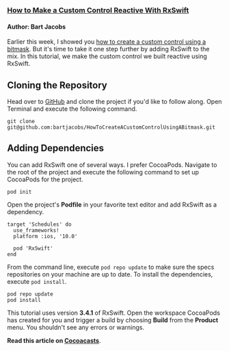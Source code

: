 ### [How to Make a Custom Control Reactive With RxSwift](https://cocoacasts.com/how-to-make-a-custom-control-reactive-with-rxswift/)

#### Author: Bart Jacobs

Earlier this week, I showed you [how to create a custom control using a bitmask](https://cocoacasts.com/how-to-create-a-custom-control-using-a-bitmask/). But it's time to take it one step further by adding RxSwift to the mix. In this tutorial, we make the custom control we built reactive using RxSwift.

## Cloning the Repository

Head over to [GitHub](https://github.com/bartjacobs/HowToCreateACustomControlUsingABitmask) and clone the project if you'd like to follow along. Open Terminal and execute the following command.

```language-bash
git clone git@github.com:bartjacobs/HowToCreateACustomControlUsingABitmask.git
```

## Adding Dependencies

You can add RxSwift one of several ways. I prefer CocoaPods. Navigate to the root of the project and execute the following command to set up CocoaPods for the project.

```language-bash
pod init
```

Open the project's **Podfile** in your favorite text editor and add RxSwift as a dependency.

```language-ruby
target 'Schedules' do
  use_frameworks!
  platform :ios, '10.0'

  pod 'RxSwift'
end
```

From the command line, execute `pod repo update` to make sure the specs repositories on your machine are up to date. To install the dependencies, execute `pod install`.

```language-bash
pod repo update
pod install
```

This tutorial uses version **3.4.1** of RxSwift. Open the workspace CocoaPods has created for you and trigger a build by choosing **Build** from the **Product** menu. You shouldn't see any errors or warnings.

**Read this article on [Cocoacasts](https://cocoacasts.com/how-to-make-a-custom-control-reactive-with-rxswift/)**.
